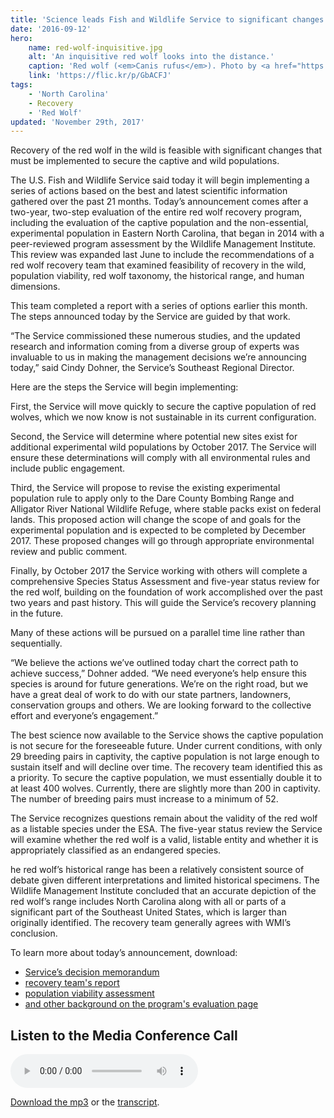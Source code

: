 ```yaml
---
title: 'Science leads Fish and Wildlife Service to significant changes for red wolf recovery'
date: '2016-09-12'
hero:
    name: red-wolf-inquisitive.jpg
    alt: 'An inquisitive red wolf looks into the distance.'
    caption: 'Red wolf (<em>Canis rufus</em>). Photo by <a href="https://www.flickr.com/photos/ucumari/">Valerie</a>, <a href="https://creativecommons.org/licenses/by-nc-nd/2.0/legalcode">CC BY-NC-ND 2.0.</a>'
    link: 'https://flic.kr/p/GbACFJ'
tags:
    - 'North Carolina'
    - Recovery
    - 'Red Wolf'
updated: 'November 29th, 2017'
---
```

Recovery of the red wolf in the wild is feasible with significant changes that must be implemented to secure the captive and wild populations.

The U.S. Fish and Wildlife Service said today it will begin implementing a series of actions based on the best and latest scientific information gathered over the past 21 months. Today’s announcement comes after a two-year, two-step evaluation of the entire red wolf recovery program, including the evaluation of the captive population and the non-essential, experimental population in Eastern North Carolina, that began in 2014 with a peer-reviewed program assessment by the Wildlife Management Institute. This review was expanded last June to include the recommendations of a red wolf recovery team that examined feasibility of recovery in the wild, population viability, red wolf taxonomy, the historical range, and human dimensions.

This team completed a report with a series of options earlier this month. The steps announced today by the Service are guided by that work.

“The Service commissioned these numerous studies, and the updated research and information coming from a diverse group of experts was invaluable to us in making the management decisions we’re announcing today,” said Cindy Dohner, the Service’s Southeast Regional Director.

Here are the steps the Service will begin implementing:

First, the Service will move quickly to secure the captive population of red wolves, which we now know is not sustainable in its current configuration.

Second, the Service will determine where potential new sites exist for additional experimental wild populations by October 2017\. The Service will ensure these determinations will comply with all environmental rules and include public engagement.

Third, the Service will propose to revise the existing experimental population rule to apply only to the Dare County Bombing Range and Alligator River National Wildlife Refuge, where stable packs exist on federal lands. This proposed action will change the scope of and goals for the experimental population and is expected to be completed by December 2017\. These proposed changes will go through appropriate environmental review and public comment.

Finally, by October 2017 the Service working with others will complete a comprehensive Species Status Assessment and five-year status review for the red wolf, building on the foundation of work accomplished over the past two years and past history. This will guide the Service’s recovery planning in the future.

Many of these actions will be pursued on a parallel time line rather than sequentially.

“We believe the actions we’ve outlined today chart the correct path to achieve success,” Dohner added. “We need everyone’s help ensure this species is around for future generations. We’re on the right road, but we have a great deal of work to do with our state partners, landowners, conservation groups and others. We are looking forward to the collective effort and everyone’s engagement.”

The best science now available to the Service shows the captive population is not secure for the foreseeable future. Under current conditions, with only 29 breeding pairs in captivity, the captive population is not large enough to sustain itself and will decline over time. The recovery team identified this as a priority. To secure the captive population, we must essentially double it to at least 400 wolves. Currently, there are slightly more than 200 in captivity. The number of breeding pairs must increase to a minimum of 52.

The Service recognizes questions remain about the validity of the red wolf as a listable species under the ESA. The five-year status review the Service will examine whether the red wolf is a valid, listable entity and whether it is appropriately classified as an endangered species.

he red wolf’s historical range has been a relatively consistent source of debate given different interpretations and limited historical specimens. The Wildlife Management Institute concluded that an accurate depiction of the red wolf’s range includes North Carolina along with all or parts of a significant part of the Southeast United States, which is larger than originally identified. The recovery team generally agrees with WMI’s conclusion.

To learn more about today’s announcement, download:

  - [Service’s decision memorandum](/pdf/memo/recommended-decisions-in-response-to-red-wolf-recovery-program-evaluation.pdf)
  - [recovery team's report](/pdf/report/red-wolf-recovery-team-recommendations-facilitated-by-group-solutions-inc.pdf)
  - [population viability assessment](/pdf/report/red-wolf-population-viability-analysis-faust-et-al-2016.pdf)
  - [and other background on the program's evaluation page](https://www.fws.gov/redwolf/evaluation.html)

## Listen to the Media Conference Call

<audio src="/audio/red-wolf-announces-changes-to-recovery-program-media-call-09122016.mp3" controls=""></audio>

[Download the mp3](/audio/red-wolf-announces-changes-to-recovery-program-media-call-09122016.mp3") or the [transcript](/audio/transcripts/red-wolf-announces-changes-to-recovery-program-media-call-09122016.pdf).
